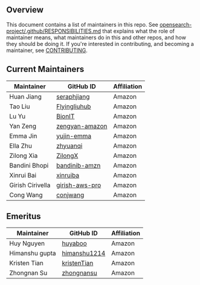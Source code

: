 ## Overview

This document contains a list of maintainers in this repo. See [opensearch-project/.github/RESPONSIBILITIES.md](https://github.com/opensearch-project/.github/blob/main/RESPONSIBILITIES.md#maintainer-responsibilities) that explains what the role of maintainer means, what maintainers do in this and other repos, and how they should be doing it. If you're interested in contributing, and becoming a maintainer, see [CONTRIBUTING](CONTRIBUTING.md).

## Current Maintainers

| Maintainer       | GitHub ID                                           | Affiliation |
| ---------------- | --------------------------------------------------- | ----------- |
| Huan Jiang       | [seraphjiang](https://github.com/seraphjiang)       | Amazon      |
| Tao Liu          | [Flyingliuhub](https://github.com/Flyingliuhub)     | Amazon      |
| Lu Yu            | [BionIT](https://github.com/BionIT)                 | Amazon      |
| Yan Zeng         | [zengyan-amazon](https://github.com/zengyan-amazon) | Amazon      |
| Emma Jin         | [yujin-emma](https://github.com/yujin-emma)         | Amazon      |
| Ella Zhu         | [zhyuanqi](https://github.com/zhyuanqi)             | Amazon      |
| Zilong Xia       | [ZilongX](https://github.com/ZilongX)               | Amazon      |
| Bandini Bhopi    | [bandinib-amzn](https://github.com/bandinib-amzn)   | Amazon      |
| Xinrui Bai       | [xinruiba](https://github.com/xinruiba)             | Amazon      |
| Girish Cirivella | [girish-aws-pro](https://github.com/girish-aws-pro) | Amazon      |
| Cong Wang        | [conjwang](https://github.com/CCongWang)            | Amazon      |


## Emeritus

| Maintainer    | GitHub ID                                           | Affiliation |
| ------------- | --------------------------------------------------- | ----------- |
| Huy Nguyen    | [huyaboo](https://github.com/huyaboo)               | Amazon      |
| Himanshu gupta| [himanshu1214](https://github.com/himanshu1214)     | Amazon      |
| Kristen Tian  | [kristenTian](https://github.com/kristenTian)       | Amazon      |
| Zhongnan Su   | [zhongnansu](https://github.com/zhongnansu)         | Amazon      |
